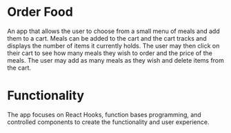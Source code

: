 # Order Food
An app that allows the user to choose from a small menu of meals and add them to a cart.
Meals can be added to the cart and the cart tracks and displays the number of items it currently holds.
The user may then click on their cart to see how many meals they wish to order and the price of the meals. 
The user may add as many meals as they wish and delete items from the cart. 

# Functionality
The app focuses on React Hooks, function bases programming, and controlled components to create the functionality and user experience. 
